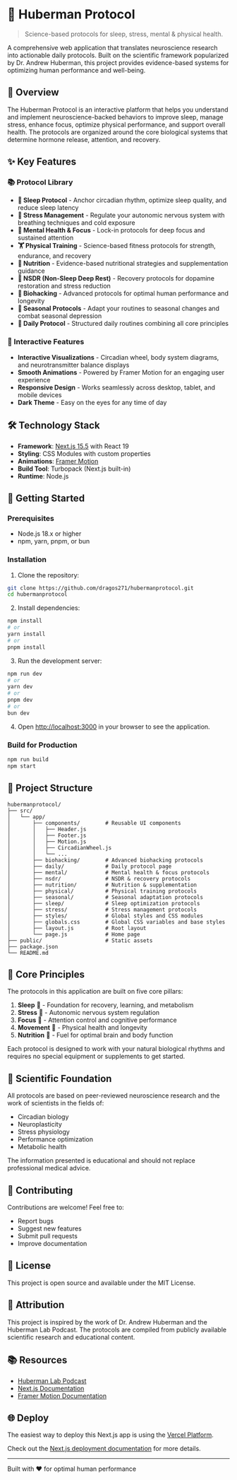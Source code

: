 # 🧠 Huberman Protocol

> Science-based protocols for sleep, stress, mental & physical health.

A comprehensive web application that translates neuroscience research into actionable daily protocols. Built on the scientific framework popularized by Dr. Andrew Huberman, this project provides evidence-based systems for optimizing human performance and well-being.

## 🌟 Overview

The Huberman Protocol is an interactive platform that helps you understand and implement neuroscience-backed behaviors to improve sleep, manage stress, enhance focus, optimize physical performance, and support overall health. The protocols are organized around the core biological systems that determine hormone release, attention, and recovery.

## ✨ Key Features

### 📚 Protocol Library

- **🌙 Sleep Protocol** - Anchor circadian rhythm, optimize sleep quality, and reduce sleep latency
- **💨 Stress Management** - Regulate your autonomic nervous system with breathing techniques and cold exposure
- **🧠 Mental Health & Focus** - Lock-in protocols for deep focus and sustained attention
- **🏋️ Physical Training** - Science-based fitness protocols for strength, endurance, and recovery
- **🥗 Nutrition** - Evidence-based nutritional strategies and supplementation guidance
- **🧘 NSDR (Non-Sleep Deep Rest)** - Recovery protocols for dopamine restoration and stress reduction
- **🔬 Biohacking** - Advanced protocols for optimal human performance and longevity
- **🍂 Seasonal Protocols** - Adapt your routines to seasonal changes and combat seasonal depression
- **📅 Daily Protocol** - Structured daily routines combining all core principles

### 🎨 Interactive Features

- **Interactive Visualizations** - Circadian wheel, body system diagrams, and neurotransmitter balance displays
- **Smooth Animations** - Powered by Framer Motion for an engaging user experience
- **Responsive Design** - Works seamlessly across desktop, tablet, and mobile devices
- **Dark Theme** - Easy on the eyes for any time of day

## 🛠️ Technology Stack

- **Framework**: [Next.js 15.5](https://nextjs.org/) with React 19
- **Styling**: CSS Modules with custom properties
- **Animations**: [Framer Motion](https://www.framer.com/motion/)
- **Build Tool**: Turbopack (Next.js built-in)
- **Runtime**: Node.js

## 🚀 Getting Started

### Prerequisites

- Node.js 18.x or higher
- npm, yarn, pnpm, or bun

### Installation

1. Clone the repository:
```bash
git clone https://github.com/dragos271/hubermanprotocol.git
cd hubermanprotocol
```

2. Install dependencies:
```bash
npm install
# or
yarn install
# or
pnpm install
```

3. Run the development server:
```bash
npm run dev
# or
yarn dev
# or
pnpm dev
# or
bun dev
```

4. Open [http://localhost:3000](http://localhost:3000) in your browser to see the application.

### Build for Production

```bash
npm run build
npm start
```

## 📁 Project Structure

```
hubermanprotocol/
├── src/
│   └── app/
│       ├── components/        # Reusable UI components
│       │   ├── Header.js
│       │   ├── Footer.js
│       │   ├── Motion.js
│       │   ├── CircadianWheel.js
│       │   └── ...
│       ├── biohacking/        # Advanced biohacking protocols
│       ├── daily/             # Daily protocol page
│       ├── mental/            # Mental health & focus protocols
│       ├── nsdr/              # NSDR & recovery protocols
│       ├── nutrition/         # Nutrition & supplementation
│       ├── physical/          # Physical training protocols
│       ├── seasonal/          # Seasonal adaptation protocols
│       ├── sleep/             # Sleep optimization protocols
│       ├── stress/            # Stress management protocols
│       ├── styles/            # Global styles and CSS modules
│       ├── globals.css        # Global CSS variables and base styles
│       ├── layout.js          # Root layout
│       └── page.js            # Home page
├── public/                    # Static assets
├── package.json
└── README.md
```

## 🎯 Core Principles

The protocols in this application are built on five core pillars:

1. **Sleep** 🌙 - Foundation for recovery, learning, and metabolism
2. **Stress** 💨 - Autonomic nervous system regulation
3. **Focus** 🎯 - Attention control and cognitive performance
4. **Movement** 🏃 - Physical health and longevity
5. **Nutrition** 🥗 - Fuel for optimal brain and body function

Each protocol is designed to work with your natural biological rhythms and requires no special equipment or supplements to get started.

## 🔬 Scientific Foundation

All protocols are based on peer-reviewed neuroscience research and the work of scientists in the fields of:

- Circadian biology
- Neuroplasticity
- Stress physiology
- Performance optimization
- Metabolic health

The information presented is educational and should not replace professional medical advice.

## 🤝 Contributing

Contributions are welcome! Feel free to:

- Report bugs
- Suggest new features
- Submit pull requests
- Improve documentation

## 📄 License

This project is open source and available under the MIT License.

## 🙏 Attribution

This project is inspired by the work of Dr. Andrew Huberman and the Huberman Lab Podcast. The protocols are compiled from publicly available scientific research and educational content.

## 📚 Resources

- [Huberman Lab Podcast](https://www.hubermanlab.com/)
- [Next.js Documentation](https://nextjs.org/docs)
- [Framer Motion Documentation](https://www.framer.com/motion/)

## 🌐 Deploy

The easiest way to deploy this Next.js app is using the [Vercel Platform](https://vercel.com/new?utm_medium=default-template&filter=next.js&utm_source=create-next-app&utm_campaign=create-next-app-readme).

Check out the [Next.js deployment documentation](https://nextjs.org/docs/app/building-your-application/deploying) for more details.

---

Built with ❤️ for optimal human performance
